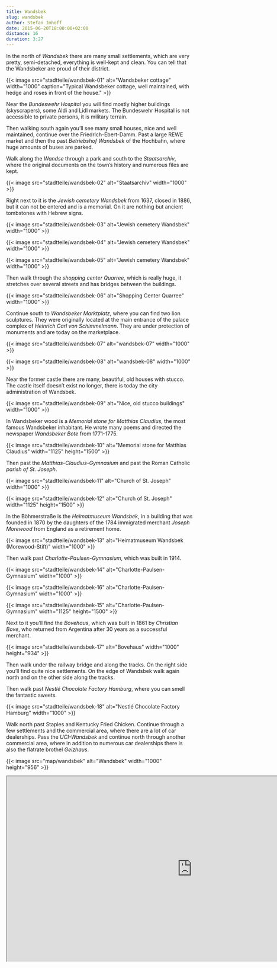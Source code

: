 ```yaml
---
title: Wandsbek
slug: wandsbek
author: Stefan Imhoff
date: 2015-06-20T18:00:00+02:00
distance: 16
duration: 3:27
---
```


In the north of *Wandsbek* there are many small settlements, which are very pretty, semi-detached, everything is well-kept and clean. You can tell that the Wandsbeker are proud of their district.

{{< image src="stadtteile/wandsbek-01" alt="Wandsbeker cottage" width="1000" caption="Typical Wandsbeker cottage, well maintained, with hedge and roses in front of the house." >}}

Near the *Bundeswehr Hospital* you will find mostly higher buildings (skyscrapers), some Aldi and Lidl markets. The Bundeswehr Hospital is not accessible to private persons, it is military terrain.

Then walking south again you’ll see many small houses, nice and well maintained, continue over the Friedrich-Ebert-Damm. Past a large REWE market and then the past *Betriebshof Wandsbek* of the Hochbahn, where huge amounts of buses are parked.

Walk along the *Wandse* through a park and south to the *Staatsarchiv*, where the original documents on the town’s history and numerous files are kept.

{{< image src="stadtteile/wandsbek-02" alt="Staatsarchiv" width="1000" >}}

Right next to it is the *Jewish cemetery Wandsbek* from 1637, closed in 1886, but it can not be entered and is a memorial. On it are nothing but ancient tombstones with Hebrew signs.

{{< image src="stadtteile/wandsbek-03" alt="Jewish cemetery Wandsbek" width="1000" >}}

{{< image src="stadtteile/wandsbek-04" alt="Jewish cemetery Wandsbek" width="1000" >}}

{{< image src="stadtteile/wandsbek-05" alt="Jewish cemetery Wandsbek" width="1000" >}}

Then walk through the *shopping center Quarree*, which is really huge, it stretches over several streets and has bridges between the buildings.

{{< image src="stadtteile/wandsbek-06" alt="Shopping Center Quarree" width="1000" >}}

Continue south to *Wandsbeker Marktplatz*, where you can find two lion sculptures. They were originally located at the main entrance of the palace complex of *Heinrich Carl von Schimmelmann*. They are under protection of monuments and are today on the marketplace.

{{< image src="stadtteile/wandsbek-07" alt="wandsbek-07" width="1000" >}}

{{< image src="stadtteile/wandsbek-08" alt="wandsbek-08" width="1000" >}}

Near the former castle there are many, beautiful, old houses with stucco. The castle itself doesn’t exist no longer, there is today the city administration of Wandsbek.

{{< image src="stadtteile/wandsbek-09" alt="Nice, old stucco buildings" width="1000" >}}

In Wandsbeker wood is a *Memorial stone for Matthias Claudius*, the most famous Wandsbeker inhabitant. He wrote many poems and directed the newspaper *Wandsbeker Bote* from 1771-1775.

{{< image src="stadtteile/wandsbek-10" alt="Memorial stone for Matthias Claudius" width="1125" height="1500" >}}

Then past the *Matthias-Claudius-Gymnasium* and past the Roman Catholic *parish of St. Joseph*.

{{< image src="stadtteile/wandsbek-11" alt="Church of St. Joseph" width="1000" >}}

{{< image src="stadtteile/wandsbek-12" alt="Church of St. Joseph" width="1125" height="1500" >}}

In the Böhmerstraße is the *Heimatmuseum Wandsbek*, in a building that was founded in 1870 by the daughters of the 1784 immigrated merchant *Joseph Morewood* from England as a retirement home.

{{< image src="stadtteile/wandsbek-13" alt="Heimatmuseum Wandsbek (Morewood-Stift)" width="1000" >}}

Then walk past *Charlotte-Paulsen-Gymnasium*, which was built in 1914.

{{< image src="stadtteile/wandsbek-14" alt="Charlotte-Paulsen-Gymnasium" width="1000" >}}

{{< image src="stadtteile/wandsbek-16" alt="Charlotte-Paulsen-Gymnasium" width="1000" >}}

{{< image src="stadtteile/wandsbek-15" alt="Charlotte-Paulsen-Gymnasium" width="1125" height="1500" >}}

Next to it you’ll find the *Bovehaus*, which was built in 1861 by *Christian Bove*, who returned from Argentina after 30 years as a successful merchant.

{{< image src="stadtteile/wandsbek-17" alt="Bovehaus" width="1000" height="934" >}}

Then walk under the railway bridge and along the tracks. On the right side you’ll find quite nice settlements. On the edge of Wandsbek walk again north and on the other side along the tracks.

Then walk past *Nestlé Chocolate Factory Hamburg*, where you can smell the fantastic sweets.

{{< image src="stadtteile/wandsbek-18" alt="Nestlé Chocolate Factory Hamburg" width="1000" >}}

Walk north past Staples and Kentucky Fried Chicken. Continue through a few settlements and the commercial area, where there are a lot of car dealerships. Pass the *UCI-Wandsbek* and continue north through another commercial area, where in addition to numerous car dealerships there is also the flatrate brothel *Geizhaus*.

{{< image src="map/wandsbek" alt="Wandsbek" width="1000" height="956" >}}

<iframe class="map" src="https://www.google.com/maps/d/u/0/embed?mid=1hN1sxADZkZP93w3CgHGzvs9HoLg" width="1000" height="500">
</iframe>
